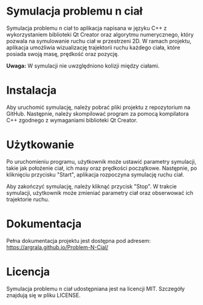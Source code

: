# Symulacja problemu n ciał

Symulacja problemu n ciał to aplikacja napisana w języku C++ z wykorzystaniem biblioteki Qt Creator oraz algorytmu numerycznego, który pozwala na symulowanie ruchu ciał w przestrzeni 2D. W ramach projektu, aplikacja umożliwia wizualizację trajektorii ruchu każdego ciała, które posiada swoją masę, prędkość oraz pozycję.

**Uwaga:** W symulacji nie uwzględniono kolizji między ciałami.
# Instalacja

Aby uruchomić symulację, należy pobrać pliki projektu z repozytorium na GitHub. Następnie, należy skompilować program za pomocą kompilatora C++ zgodnego z wymaganiami biblioteki Qt Creator.
# Użytkowanie

Po uruchomieniu programu, użytkownik może ustawić parametry symulacji, takie jak położenie ciał, ich masy oraz prędkości początkowe. Następnie, po kliknięciu przycisku "Start", aplikacja rozpoczyna symulację ruchu ciał.

Aby zakończyć symulację, należy kliknąć przycisk "Stop". W trakcie symulacji, użytkownik może zmieniać parametry ciał oraz obserwować ich trajektorie ruchu.
# Dokumentacja

Pełna dokumentacja projektu jest dostępna pod adresem: <https://argrala.github.io/Problem-N-Cial/>
# Licencja

Symulacja problemu n ciał udostępniana jest na licencji MIT. Szczegóły znajdują się w pliku LICENSE.

